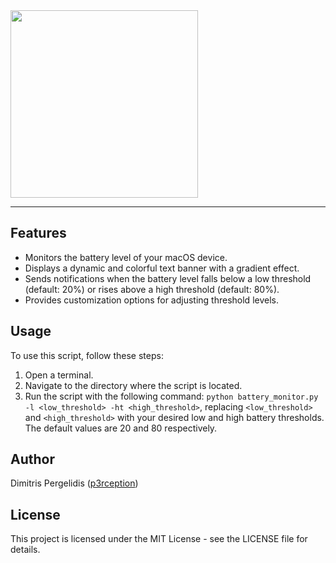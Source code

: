 <img src="https://i.imgur.com/LzEkelN.png" width=300>
<hr>

## Features
* Monitors the battery level of your macOS device.
* Displays a dynamic and colorful text banner with a gradient effect.
* Sends notifications when the battery level falls below a low threshold (default: 20%) or rises above a high threshold (default: 80%).
* Provides customization options for adjusting threshold levels.

## Usage

To use this script, follow these steps:

1. Open a terminal.
2. Navigate to the directory where the script is located.
3. Run the script with the following command: `python battery_monitor.py -l <low_threshold> -ht <high_threshold>`, replacing `<low_threshold>` and `<high_threshold>` with your desired low and high battery thresholds. The default values are 20 and 80 respectively.

## Author

Dimitris Pergelidis ([p3rception](https://github.com/p3rception))

## License

This project is licensed under the MIT License - see the LICENSE file for details.
